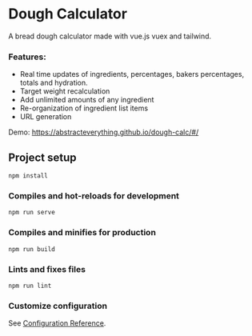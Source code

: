 # Dough Calculator

A bread dough calculator made with vue.js vuex and tailwind.

### Features:

* Real time updates of ingredients, percentages, bakers percentages, totals and hydration.
* Target weight recalculation
* Add unlimited amounts of any ingredient
* Re-organization of ingredient list items
* URL generation

Demo: https://abstracteverything.github.io/dough-calc/#/

## Project setup
```
npm install
```

### Compiles and hot-reloads for development
```
npm run serve
```

### Compiles and minifies for production
```
npm run build
```

### Lints and fixes files
```
npm run lint
```

### Customize configuration
See [Configuration Reference](https://cli.vuejs.org/config/).

